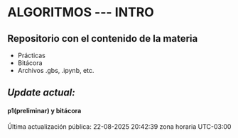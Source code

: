 # ALGORITMOS --- INTRO

## Repositorio con el contenido de la materia

- Prácticas
- Bitácora
- Archivos .gbs, .ipynb, etc.

## *Update actual:* 
#### p1(preliminar) y bitácora


Última actualización pública: 22-08-2025 20:42:39 zona horaria UTC-03:00
